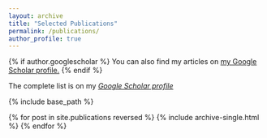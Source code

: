 ```yaml
---
layout: archive
title: "Selected Publications"
permalink: /publications/
author_profile: true
---
```


{% if author.googlescholar %}
  You can also find my articles on <u><a href="{{author.googlescholar}}">my Google Scholar profile</a>.</u>
{% endif %}

The complete list is on my *[Google Scholar profile](https://scholar.google.com/citations?user=0OkYBPQAAAAJ&hl=en&authuser=1)*

{% include base_path %}

{% for post in site.publications reversed %}
  {% include archive-single.html %}
{% endfor %}
